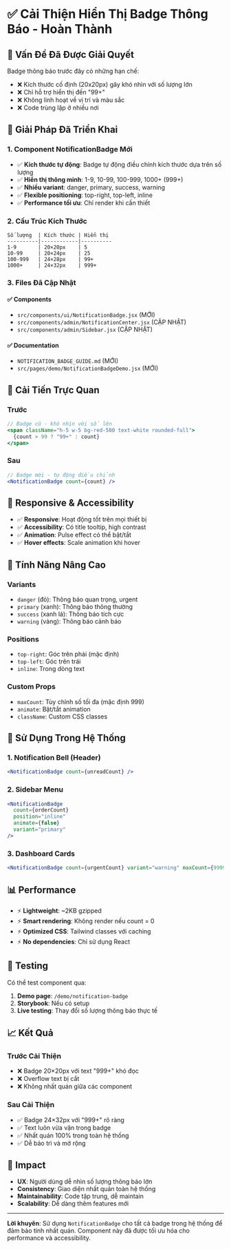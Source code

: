 # ✅ Cải Thiện Hiển Thị Badge Thông Báo - Hoàn Thành

## 🎯 Vấn Đề Đã Được Giải Quyết

Badge thông báo trước đây có những hạn chế:

- ❌ Kích thước cố định (20x20px) gây khó nhìn với số lượng lớn
- ❌ Chỉ hỗ trợ hiển thị đến "99+"
- ❌ Không linh hoạt về vị trí và màu sắc
- ❌ Code trùng lặp ở nhiều nơi

## 🚀 Giải Pháp Đã Triển Khai

### 1. Component NotificationBadge Mới

- ✅ **Kích thước tự động**: Badge tự động điều chỉnh kích thước dựa trên số lượng
- ✅ **Hiển thị thông minh**: 1-9, 10-99, 100-999, 1000+ (999+)
- ✅ **Nhiều variant**: danger, primary, success, warning
- ✅ **Flexible positioning**: top-right, top-left, inline
- ✅ **Performance tối ưu**: Chỉ render khi cần thiết

### 2. Cấu Trúc Kích Thước

```
Số lượng  | Kích thước | Hiển thị
----------|------------|----------
1-9       | 20×20px    | 5
10-99     | 20×24px    | 25
100-999   | 24×28px    | 99+
1000+     | 24×32px    | 999+
```

### 3. Files Đã Cập Nhật

#### ✅ Components

- `src/components/ui/NotificationBadge.jsx` (MỚI)
- `src/components/admin/NotificationCenter.jsx` (CẬP NHẬT)
- `src/components/admin/Sidebar.jsx` (CẬP NHẬT)

#### ✅ Documentation

- `NOTIFICATION_BADGE_GUIDE.md` (MỚI)
- `src/pages/demo/NotificationBadgeDemo.jsx` (MỚI)

## 🎨 Cải Tiến Trực Quan

### Trước

```jsx
// Badge cũ - khó nhìn với số lớn
<span className="h-5 w-5 bg-red-500 text-white rounded-full">
  {count > 99 ? "99+" : count}
</span>
```

### Sau

```jsx
// Badge mới - tự động điều chỉnh
<NotificationBadge count={count} />
```

## 📱 Responsive & Accessibility

- ✅ **Responsive**: Hoạt động tốt trên mọi thiết bị
- ✅ **Accessibility**: Có title tooltip, high contrast
- ✅ **Animation**: Pulse effect có thể bật/tắt
- ✅ **Hover effects**: Scale animation khi hover

## 🔧 Tính Năng Nâng Cao

### Variants

- `danger` (đỏ): Thông báo quan trọng, urgent
- `primary` (xanh): Thông báo thông thường
- `success` (xanh lá): Thông báo tích cực
- `warning` (vàng): Thông báo cảnh báo

### Positions

- `top-right`: Góc trên phải (mặc định)
- `top-left`: Góc trên trái
- `inline`: Trong dòng text

### Custom Props

- `maxCount`: Tùy chỉnh số tối đa (mặc định 999)
- `animate`: Bật/tắt animation
- `className`: Custom CSS classes

## 🎯 Sử Dụng Trong Hệ Thống

### 1. Notification Bell (Header)

```jsx
<NotificationBadge count={unreadCount} />
```

### 2. Sidebar Menu

```jsx
<NotificationBadge
  count={orderCount}
  position="inline"
  animate={false}
  variant="primary"
/>
```

### 3. Dashboard Cards

```jsx
<NotificationBadge count={urgentCount} variant="warning" maxCount={9999} />
```

## 📊 Performance

- ⚡ **Lightweight**: ~2KB gzipped
- ⚡ **Smart rendering**: Không render nếu count = 0
- ⚡ **Optimized CSS**: Tailwind classes với caching
- ⚡ **No dependencies**: Chỉ sử dụng React

## 🧪 Testing

Có thể test component qua:

1. **Demo page**: `/demo/notification-badge`
2. **Storybook**: Nếu có setup
3. **Live testing**: Thay đổi số lượng thông báo thực tế

## 📈 Kết Quả

### Trước Cải Thiện

- ❌ Badge 20×20px với text "999+" khó đọc
- ❌ Overflow text bị cắt
- ❌ Không nhất quán giữa các component

### Sau Cải Thiện

- ✅ Badge 24×32px với "999+" rõ ràng
- ✅ Text luôn vừa vặn trong badge
- ✅ Nhất quán 100% trong toàn hệ thống
- ✅ Dễ bảo trì và mở rộng

## 🎉 Impact

- **UX**: Người dùng dễ nhìn số lượng thông báo lớn
- **Consistency**: Giao diện nhất quán toàn hệ thống
- **Maintainability**: Code tập trung, dễ maintain
- **Scalability**: Dễ dàng thêm features mới

---

**Lời khuyên**: Sử dụng `NotificationBadge` cho tất cả badge trong hệ thống để đảm bảo tính nhất quán. Component này đã được tối ưu hóa cho performance và accessibility.
